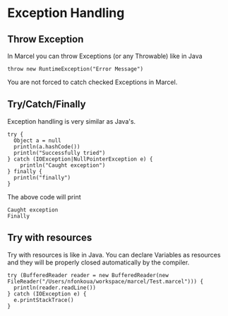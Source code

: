 # Exception Handling

## Throw Exception

In Marcel you can throw Exceptions (or any Throwable) like in Java

```marcel
throw new RuntimeException("Error Message")
```

You are not forced to catch checked Exceptions in Marcel.

## Try/Catch/Finally
Exception handling is very similar as Java's.


````marcel
try {
  Object a = null
  println(a.hashCode())
  println("Successfully tried")
} catch (IOException|NullPointerException e) {
    println("Caught exception")
} finally {
  println("finally")
}
````

The above code will print
`````text
Caught exception
Finally
`````

## Try with resources

Try with resources is like in Java. You can declare Variables as resources and they will be properly closed automatically by the compiler.

````marcel
try (BufferedReader reader = new BufferedReader(new FileReader("/Users/nfonkoua/workspace/marcel/Test.marcel"))) {
  println(reader.readLine())
} catch (IOException e) {
  e.printStackTrace()
}
````